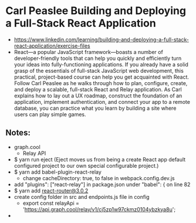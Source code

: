 # Carl Peaslee Building and Deploying a Full-Stack React Application
- https://www.linkedin.com/learning/building-and-deploying-a-full-stack-react-application/exercise-files
- React—a popular JavaScript framework—boasts a number of developer-friendly tools that can help you quickly and efficiently turn your ideas into fully-functioning applications. If you already have a solid grasp of the essentials of full-stack JavaScript web development, this practical, project-based course can help you get acquainted with React. Follow Carl Peaslee as he walks through how to plan, configure, create, and deploy a scalable, full-stack React and Relay application. As Carl explains how to lay out a UX roadmap, construct the foundation of an application, implement authentication, and connect your app to a remote database, you can practice what you learn by building a site where users can play simple games.

## Notes:
- graph.cool
  - Relay API
- $ yarn run eject (Eject moves us from being a create React app default configured project to our own special configurable project.)
- $ yarn add babel-plugin-react-relay
  - change cacheDirectory: true, to false in webpack.config.dev.js
- add "plugins": ["react-relay"] in package.json under "babel": { on line 82
- $ yarn add react-router@3.0.2
- create config folder in src and endpoints.js file in config
  - export const relayApi = 'https://api.graph.cool/relay/v1/cj5zp1w97ckmz0104ybzkya8u';
- 
